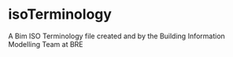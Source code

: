 # isoTerminology
A Bim ISO Terminology file created and by the Building Information Modelling Team at BRE
